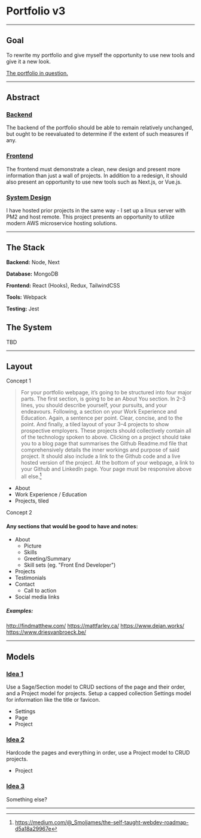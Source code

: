 # Portfolio v3
---
## Goal
To rewrite my portfolio and give myself the opportunity to use new tools and give it a new look.

[The portfolio in question.](https://zalong.dev)

---
## Abstract

### <u>Backend</u>
The backend of the portfolio should be able to remain relatively unchanged, but ought to be reevaluated to determine if the extent of such measures if any.

### <u>Frontend</u>
The frontend must demonstrate a clean, new design and present more information than just a wall of projects. In addition to a redesign, it should also present an opportunity to use new tools such as Next.js, or Vue.js.

### <u>System Design</u>
I have hosted prior projects in the same way - I set up a linux server with PM2 and host remote. This project presents an opportunity to utilize modern AWS microservice hosting solutions.

---
## The Stack
**Backend:** Node, Next

**Database:** MongoDB

**Frontend:** React (Hooks), Redux, TailwindCSS

**Tools:** Webpack

**Testing:** Jest

## The System
TBD

---
## Layout
Concept 1

> For your portfolio webpage, it’s going to be structured into four major parts. The first section, is going to be an About You section. In 2–3 lines, you should describe yourself, your pursuits, and your endeavours. Following, a section on your Work Experience and Education. Again, a sentence per point. Clear, concise, and to the point. And finally, a tiled layout of your 3–4 projects to show prospective employers. These projects should collectively contain all of the technology spoken to above. Clicking on a project should take you to a blog page that summarises the Github Readme.md file that comprehensively details the inner workings and purpose of said project. It should also include a link to the Github code and a live hosted version of the project. At the bottom of your webpage, a link to your Github and LinkedIn page. Your page must be responsive above all else.[^1]

- About
- Work Experience / Education
- Projects, tiled

Concept 2

#### Any sections that would be good to have and notes:
- About
  - Picture
  - Skills
  - Greeting/Summary
  - Skill sets (eg. "Front End Developer")
- Projects
- Testimonials
- Contact
  - Call to action
- Social media links

##### Examples:
http://findmatthew.com/
https://mattfarley.ca/
https://www.dejan.works/
https://www.driesvanbroeck.be/

---
## Models

### <u>Idea 1</u>
Use a Sage/Section model to CRUD sections of the page and their order, and a Project model for projects. Setup a capped collection Settings model for information like the title or favicon.
- Settings
- Page
- Project

### <u>Idea 2</u>
Hardcode the pages and everything in order, use a Project model to CRUD projects.
- Project

### <u>Idea 3</u>
Something else?


---

[^1]: https://medium.com/@_Smoljames/the-self-taught-webdev-roadmap-d5a18a29967e

